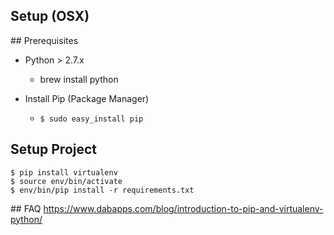 Setup (OSX)
----------

## Prerequisites

- Python > 2.7.x
  - brew install python

- Install Pip (Package Manager)
  - `$ sudo easy_install pip`

## Setup Project

    $ pip install virtualenv
    $ source env/bin/activate
    $ env/bin/pip install -r requirements.txt

## FAQ
https://www.dabapps.com/blog/introduction-to-pip-and-virtualenv-python/